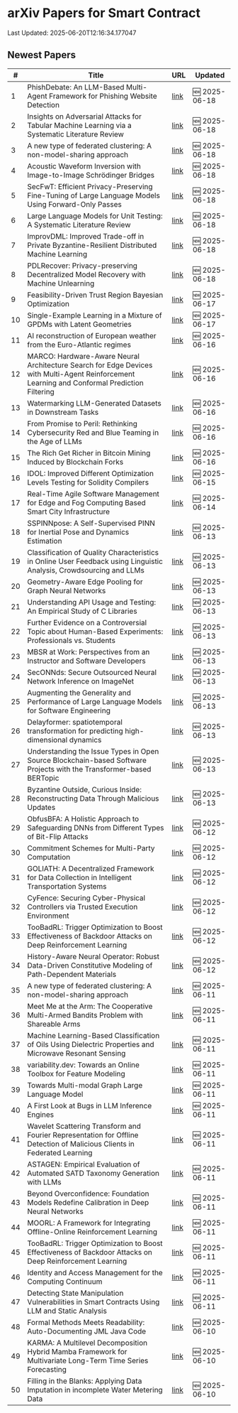 # arXiv Papers for Smart Contract

Last Updated: 2025-06-20T12:16:34.177047

## Newest Papers

|\#|Title|URL|Updated|
|---|---|---|---|
|1|PhishDebate: An LLM-Based Multi-Agent Framework for Phishing Website Detection|[link](http://arxiv.org/abs/2506.15656v1)|🆕 2025-06-18|
|2|Insights on Adversarial Attacks for Tabular Machine Learning via a Systematic Literature Review|[link](http://arxiv.org/abs/2506.15506v1)|🆕 2025-06-18|
|3|A new type of federated clustering: A non-model-sharing approach|[link](http://arxiv.org/abs/2506.10244v2)|🆕 2025-06-18|
|4|Acoustic Waveform Inversion with Image-to-Image Schrödinger Bridges|[link](http://arxiv.org/abs/2506.15346v1)|🆕 2025-06-18|
|5|SecFwT: Efficient Privacy-Preserving Fine-Tuning of Large Language Models Using Forward-Only Passes|[link](http://arxiv.org/abs/2506.15307v1)|🆕 2025-06-18|
|6|Large Language Models for Unit Testing: A Systematic Literature Review|[link](http://arxiv.org/abs/2506.15227v1)|🆕 2025-06-18|
|7|ImprovDML: Improved Trade-off in Private Byzantine-Resilient Distributed Machine Learning|[link](http://arxiv.org/abs/2506.15181v1)|🆕 2025-06-18|
|8|PDLRecover: Privacy-preserving Decentralized Model Recovery with Machine Unlearning|[link](http://arxiv.org/abs/2506.15112v1)|🆕 2025-06-18|
|9|Feasibility-Driven Trust Region Bayesian Optimization|[link](http://arxiv.org/abs/2506.14619v1)|🆕 2025-06-17|
|10|Single-Example Learning in a Mixture of GPDMs with Latent Geometries|[link](http://arxiv.org/abs/2506.14563v1)|🆕 2025-06-17|
|11|AI reconstruction of European weather from the Euro-Atlantic regimes|[link](http://arxiv.org/abs/2506.13758v1)|🆕 2025-06-16|
|12|MARCO: Hardware-Aware Neural Architecture Search for Edge Devices with Multi-Agent Reinforcement Learning and Conformal Prediction Filtering|[link](http://arxiv.org/abs/2506.13755v1)|🆕 2025-06-16|
|13|Watermarking LLM-Generated Datasets in Downstream Tasks|[link](http://arxiv.org/abs/2506.13494v1)|🆕 2025-06-16|
|14|From Promise to Peril: Rethinking Cybersecurity Red and Blue Teaming in the Age of LLMs|[link](http://arxiv.org/abs/2506.13434v1)|🆕 2025-06-16|
|15|The Rich Get Richer in Bitcoin Mining Induced by Blockchain Forks|[link](http://arxiv.org/abs/2506.13360v1)|🆕 2025-06-16|
|16|IDOL: Improved Different Optimization Levels Testing for Solidity Compilers|[link](http://arxiv.org/abs/2506.12760v1)|🆕 2025-06-15|
|17|Real-Time Agile Software Management for Edge and Fog Computing Based Smart City Infrastructure|[link](http://arxiv.org/abs/2506.12616v1)|🆕 2025-06-14|
|18|SSPINNpose: A Self-Supervised PINN for Inertial Pose and Dynamics Estimation|[link](http://arxiv.org/abs/2506.11786v1)|🆕 2025-06-13|
|19|Classification of Quality Characteristics in Online User Feedback using Linguistic Analysis, Crowdsourcing and LLMs|[link](http://arxiv.org/abs/2506.11722v1)|🆕 2025-06-13|
|20|Geometry-Aware Edge Pooling for Graph Neural Networks|[link](http://arxiv.org/abs/2506.11700v1)|🆕 2025-06-13|
|21|Understanding API Usage and Testing: An Empirical Study of C Libraries|[link](http://arxiv.org/abs/2506.11598v1)|🆕 2025-06-13|
|22|Further Evidence on a Controversial Topic about Human-Based Experiments: Professionals vs. Students|[link](http://arxiv.org/abs/2506.11597v1)|🆕 2025-06-13|
|23|MBSR at Work: Perspectives from an Instructor and Software Developers|[link](http://arxiv.org/abs/2506.11588v1)|🆕 2025-06-13|
|24|SecONNds: Secure Outsourced Neural Network Inference on ImageNet|[link](http://arxiv.org/abs/2506.11586v1)|🆕 2025-06-13|
|25|Augmenting the Generality and Performance of Large Language Models for Software Engineering|[link](http://arxiv.org/abs/2506.11548v1)|🆕 2025-06-13|
|26|Delayformer: spatiotemporal transformation for predicting high-dimensional dynamics|[link](http://arxiv.org/abs/2506.11528v1)|🆕 2025-06-13|
|27|Understanding the Issue Types in Open Source Blockchain-based Software Projects with the Transformer-based BERTopic|[link](http://arxiv.org/abs/2506.11451v1)|🆕 2025-06-13|
|28|Byzantine Outside, Curious Inside: Reconstructing Data Through Malicious Updates|[link](http://arxiv.org/abs/2506.11413v1)|🆕 2025-06-13|
|29|ObfusBFA: A Holistic Approach to Safeguarding DNNs from Different Types of Bit-Flip Attacks|[link](http://arxiv.org/abs/2506.10744v1)|🆕 2025-06-12|
|30|Commitment Schemes for Multi-Party Computation|[link](http://arxiv.org/abs/2506.10721v1)|🆕 2025-06-12|
|31|GOLIATH: A Decentralized Framework for Data Collection in Intelligent Transportation Systems|[link](http://arxiv.org/abs/2506.10665v1)|🆕 2025-06-12|
|32|CyFence: Securing Cyber-Physical Controllers via Trusted Execution Environment|[link](http://arxiv.org/abs/2506.10638v1)|🆕 2025-06-12|
|33|TooBadRL: Trigger Optimization to Boost Effectiveness of Backdoor Attacks on Deep Reinforcement Learning|[link](http://arxiv.org/abs/2506.09562v2)|🆕 2025-06-12|
|34|History-Aware Neural Operator: Robust Data-Driven Constitutive Modeling of Path-Dependent Materials|[link](http://arxiv.org/abs/2506.10352v1)|🆕 2025-06-12|
|35|A new type of federated clustering: A non-model-sharing approach|[link](http://arxiv.org/abs/2506.10244v1)|🆕 2025-06-11|
|36|Meet Me at the Arm: The Cooperative Multi-Armed Bandits Problem with Shareable Arms|[link](http://arxiv.org/abs/2506.10127v1)|🆕 2025-06-11|
|37|Machine Learning-Based Classification of Oils Using Dielectric Properties and Microwave Resonant Sensing|[link](http://arxiv.org/abs/2506.09867v1)|🆕 2025-06-11|
|38|variability.dev: Towards an Online Toolbox for Feature Modeling|[link](http://arxiv.org/abs/2506.09845v1)|🆕 2025-06-11|
|39|Towards Multi-modal Graph Large Language Model|[link](http://arxiv.org/abs/2506.09738v1)|🆕 2025-06-11|
|40|A First Look at Bugs in LLM Inference Engines|[link](http://arxiv.org/abs/2506.09713v1)|🆕 2025-06-11|
|41|Wavelet Scattering Transform and Fourier Representation for Offline Detection of Malicious Clients in Federated Learning|[link](http://arxiv.org/abs/2506.09674v1)|🆕 2025-06-11|
|42|ASTAGEN: Empirical Evaluation of Automated SATD Taxonomy Generation with LLMs|[link](http://arxiv.org/abs/2506.09601v1)|🆕 2025-06-11|
|43|Beyond Overconfidence: Foundation Models Redefine Calibration in Deep Neural Networks|[link](http://arxiv.org/abs/2506.09593v1)|🆕 2025-06-11|
|44|MOORL: A Framework for Integrating Offline-Online Reinforcement Learning|[link](http://arxiv.org/abs/2506.09574v1)|🆕 2025-06-11|
|45|TooBadRL: Trigger Optimization to Boost Effectiveness of Backdoor Attacks on Deep Reinforcement Learning|[link](http://arxiv.org/abs/2506.09562v1)|🆕 2025-06-11|
|46|Identity and Access Management for the Computing Continuum|[link](http://arxiv.org/abs/2506.09559v1)|🆕 2025-06-11|
|47|Detecting State Manipulation Vulnerabilities in Smart Contracts Using LLM and Static Analysis|[link](http://arxiv.org/abs/2506.08561v2)|🆕 2025-06-11|
|48|Formal Methods Meets Readability: Auto-Documenting JML Java Code|[link](http://arxiv.org/abs/2506.09230v1)|🆕 2025-06-10|
|49|KARMA: A Multilevel Decomposition Hybrid Mamba Framework for Multivariate Long-Term Time Series Forecasting|[link](http://arxiv.org/abs/2506.08939v1)|🆕 2025-06-10|
|50|Filling in the Blanks: Applying Data Imputation in incomplete Water Metering Data|[link](http://arxiv.org/abs/2506.08882v1)|🆕 2025-06-10|
